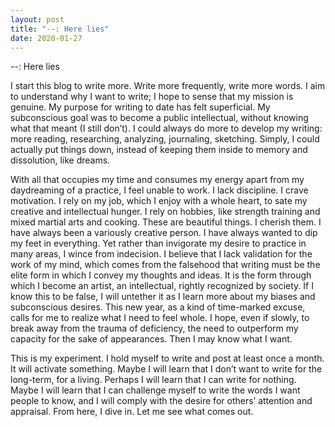 ```yaml
---
layout: post
title: "--: Here lies"
date: 2020-01-27
---
```


--: Here lies

I start this blog to write more. Write more frequently, write more words. I aim to understand why I want to write; I hope to sense that my mission is genuine. My purpose for writing to date has felt superficial. My subconscious goal was to become a public intellectual, without knowing what that meant (I still don’t). I could always do more to develop my writing: more reading, researching, analyzing, journaling, sketching. Simply, I could actually put things down, instead of keeping them inside to memory and dissolution, like dreams. 

With all that occupies my time and consumes my energy apart from my daydreaming of a practice, I feel unable to work. I lack discipline. I crave motivation. I rely on my job, which I enjoy with a whole heart, to sate my creative and intellectual hunger. I rely on hobbies, like strength training and mixed martial arts and cooking. These are beautiful things. I cherish them. I have always been a variously creative person. I have always wanted to dip my feet in everything. Yet rather than invigorate my desire to practice in many areas, I wince from indecision. I believe that I lack validation for the work of my mind, which comes from the falsehood that writing must be the elite form in which I convey my thoughts and ideas. It is the form through which I become an artist, an intellectual, rightly recognized by society. If I know this to be false, I will untether it as I learn more about my biases and subconscious desires. This new year, as a kind of time-marked excuse, calls for me to realize what I need to feel whole. I hope, even if slowly, to break away from the trauma of deficiency, the need to outperform my capacity for the sake of appearances. Then I may know what I want.
 
This is my experiment. I hold myself to write and post at least once a month. It will activate something. Maybe I will learn that I don’t want to write for the long-term, for a living. Perhaps I will learn that I can write for nothing. Maybe I will learn that I can challenge myself to write the words I want people to know, and I will comply with the desire for others’ attention and appraisal. From here, I dive in. Let me see what comes out. 
